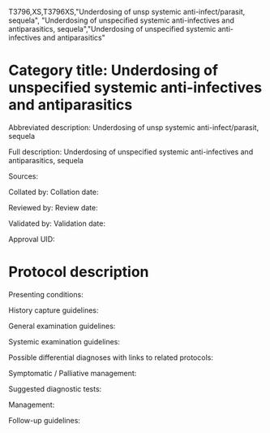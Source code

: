 T3796,XS,T3796XS,"Underdosing of unsp systemic anti-infect/parasit, sequela", "Underdosing of unspecified systemic anti-infectives and antiparasitics, sequela","Underdosing of unspecified systemic anti-infectives and antiparasitics"
# Category title: Underdosing of unspecified systemic anti-infectives and antiparasitics

Abbreviated description: Underdosing of unsp systemic anti-infect/parasit, sequela

Full description: Underdosing of unspecified systemic anti-infectives and antiparasitics, sequela

Sources:

Collated by:
Collation date:

Reviewed by:
Review date:

Validated by:
Validation date:

Approval UID:

# Protocol description

Presenting conditions:

History capture guidelines:

General examination guidelines:

Systemic examination guidelines:

Possible differential diagnoses with links to related protocols:

Symptomatic / Palliative management:

Suggested diagnostic tests:

Management:

Follow-up guidelines:
